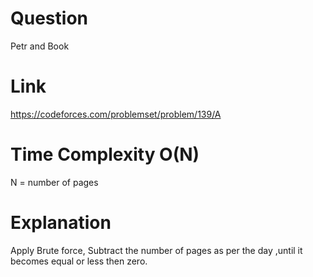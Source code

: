# Question 
Petr and Book

# Link 
 https://codeforces.com/problemset/problem/139/A

# Time Complexity O(N) 
 N = number of pages

# Explanation 
Apply Brute force, 
Subtract the number of pages as per the day ,until it becomes 
equal or less then zero.